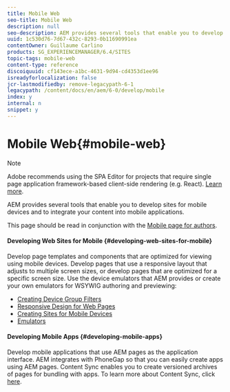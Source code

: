 ```yaml
---
title: Mobile Web
seo-title: Mobile Web
description: null
seo-description: AEM provides several tools that enable you to develop sites for mobile devices and to integrate your content into mobile applications
uuid: 1c530d76-7d67-432c-8293-0b11690991ea
contentOwner: Guillaume Carlino
products: SG_EXPERIENCEMANAGER/6.4/SITES
topic-tags: mobile-web
content-type: reference
discoiquuid: cf143ece-a1bc-4631-9d94-cd4353d1ee96
isreadyforlocalization: false
jcr-lastmodifiedby: remove-legacypath-6-1
legacypath: /content/docs/en/aem/6-0/develop/mobile
index: y
internal: n
snippet: y
---
```


# Mobile Web{#mobile-web}

>[!NOTE]
>
>Adobe recommends using the SPA Editor for projects that require single page application framework-based client-side rendering (e.g. React). [Learn more](../../developing/using/spa-overview.md).

AEM provides several tools that enable you to develop sites for mobile devices and to integrate your content into mobile applications.

This page should be read in conjunction with the [Mobile page for authors](../../authoring/using/mobile.md).

#### Developing Web Sites for Mobile {#developing-web-sites-for-mobile}

Develop page templates and components that are optimized for viewing using mobile devices. Develop pages that use a responsive layout that adjusts to multiple screen sizes, or develop pages that are optimized for a specific screen size. Use the device emulators that AEM provides or create your own emulators for WSYWIG authoring and previewing:

* [Creating Device Group Filters](../../developing/using/groupfilters.md)
* [Responsive Design for Web Pages](../../developing/using/responsive.md)
* [Creating Sites for Mobile Devices](../../developing/using/mobile.md)
* [Emulators](../../developing/using/emulators.md)

#### Developing Mobile Apps {#developing-mobile-apps}

Develop mobile applications that use AEM pages as the application interface. AEM integrates with PhoneGap so that you can easily create apps using AEM pages. Content Sync enables you to create versioned archives of pages for bundling with apps. To learn more about Content Sync, click [here](/content/help/en/experience-manager/6-4/mobile/using/phonegap-contentsync).
